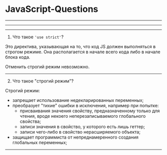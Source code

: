 # JavaScript-Questions
***
- - -
* * *


1. Что такое `'use strict'`?

Это директива, указывающая на то, что код JS должен выполняться в строгом режиме. Она располагается в начале всего кода либо в начале блока кода.

Отменить строгий режим невозможно.

***

2. Что такое "строгий режим"?

Строгий режим:
- запрещает использование недекларированных переменных;
- преобразует "тихие" ошибки в исключения, например при попытке:
  * присваивания значения свойству, предназначенному только для чтения, вроде некоего неперезаписываемого глобального свойства;
  * записи значения в свойство, у которого есть лишь геттер;
  * записи чего-либо в свойство нерасширяемого объекта;
- защищает программиста от непреднамеренного создания глобальных переменных;

***
